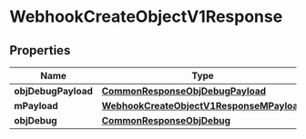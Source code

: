 
# WebhookCreateObjectV1Response

## Properties
Name | Type | Description | Notes
------------ | ------------- | ------------- | -------------
**objDebugPayload** | [**CommonResponseObjDebugPayload**](CommonResponseObjDebugPayload.md) |  | 
**mPayload** | [**WebhookCreateObjectV1ResponseMPayload**](WebhookCreateObjectV1ResponseMPayload.md) |  | 
**objDebug** | [**CommonResponseObjDebug**](CommonResponseObjDebug.md) |  |  [optional]



